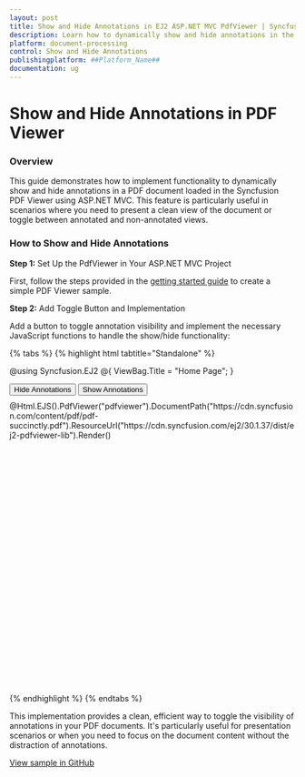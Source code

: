 ```yaml
---
layout: post
title: Show and Hide Annotations in EJ2 ASP.NET MVC PdfViewer | Syncfusion
description: Learn how to dynamically show and hide annotations in the Syncfusion ASP.NET MVC PDF Viewer component of Syncfusion Essential JS 2 and more.
platform: document-processing
control: Show and Hide Annotations
publishingplatform: ##Platform_Name##
documentation: ug
---
```


# Show and Hide Annotations in PDF Viewer

### Overview

This guide demonstrates how to implement functionality to dynamically show and hide annotations in a PDF document loaded in the Syncfusion PDF Viewer using ASP.NET MVC. This feature is particularly useful in scenarios where you need to present a clean view of the document or toggle between annotated and non-annotated views.

### How to Show and Hide Annotations

**Step 1:** Set Up the PdfViewer in Your ASP.NET MVC Project

First, follow the steps provided in the [getting started guide](https://help.syncfusion.com/document-processing/pdf/pdf-viewer/asp-net-mvc/getting-started/) to create a simple PDF Viewer sample.

**Step 2:** Add Toggle Button and Implementation

Add a button to toggle annotation visibility and implement the necessary JavaScript functions to handle the show/hide functionality:

{% tabs %}
{% highlight html tabtitle="Standalone" %}

@using Syncfusion.EJ2
@{
    ViewBag.Title = "Home Page";
}
<div>
    <div class="button-container" style="margin-bottom: 10px;">
        <button id="hideBtn" class="e-btn e-primary">Hide Annotations</button>
        <button id="unhideBtn" class="e-btn e-primary">Show Annotations</button>
    </div>
    <div style="height:500px;width:100%;">
        @Html.EJS().PdfViewer("pdfviewer").DocumentPath("https://cdn.syncfusion.com/content/pdf/pdf-succinctly.pdf").ResourceUrl("https://cdn.syncfusion.com/ej2/30.1.37/dist/ej2-pdfviewer-lib").Render()
    </div>
</div>

<script type="text/javascript">
    var exportObject;

    // Function to hide annotations
    function HideAnnotations() {
        var pdfviewer = document.getElementById('pdfviewer').ej2_instances[0];
        pdfviewer.exportAnnotationsAsObject().then(function(value) {
            exportObject = value;
            pdfviewer.deleteAnnotations();
        });
    }

    // Function to unhide annotations
    function UnHideAnnotations() {
        var pdfviewer = document.getElementById('pdfviewer').ej2_instances[0];
        if (exportObject) {
            pdfviewer.importAnnotation(JSON.parse(exportObject));
        }
    }

    // Add event listeners to buttons
    document.getElementById('hideBtn').addEventListener('click', HideAnnotations);
    document.getElementById('unhideBtn').addEventListener('click', UnHideAnnotations);
</script>

{% endhighlight %}
{% endtabs %}

This implementation provides a clean, efficient way to toggle the visibility of annotations in your PDF documents. It's particularly useful for presentation scenarios or when you need to focus on the document content without the distraction of annotations.

[View sample in GitHub](https://github.com/SyncfusionExamples/mvc-pdf-viewer-examples/tree/master/How%20to)